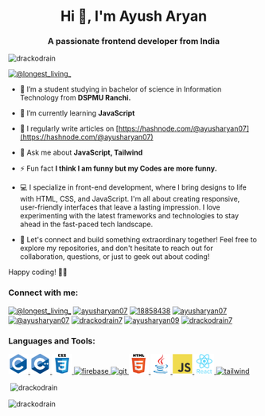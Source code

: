 <h1 align="center">Hi 👋, I'm Ayush Aryan</h1>
<h3 align="center">A passionate frontend developer from India</h3>

<p align="left"> <img src="https://komarev.com/ghpvc/?username=drackodrain&label=Profile%20views&color=0e75b6&style=flat" alt="drackodrain" /> </p>

<p align="left"> <a href="https://twitter.com/@longest_living_" target="blank"><img src="https://img.shields.io/twitter/follow/@longest_living_?logo=twitter&style=for-the-badge" alt="@longest_living_" /></a> </p>

- 🔭 I’m a student studying in bachelor of science in Information Technology from **DSPMU Ranchi.**

- 🌱 I’m currently learning **JavaScript**

- 📝 I regularly write articles on [https://hashnode.com/@ayusharyan07](https://hashnode.com/@ayusharyan07)

- 💬 Ask me about **JavaScript, Tailwind**

- ⚡ Fun fact **I think I am funny but my Codes are more funny.**

- 💻 I specialize in front-end development, where I bring designs to life with HTML, CSS, and JavaScript. I'm all about creating responsive, user-friendly interfaces that leave a lasting impression. I love experimenting with the latest frameworks and technologies to stay ahead in the fast-paced tech landscape.
  
- 🔗 Let's connect and build something extraordinary together! Feel free to explore my repositories, and don't hesitate to reach out for collaboration, questions, or just to geek out about coding!

Happy coding! 🚀✨

<h3 align="left">Connect with me:</h3>
<p align="left">
<a href="https://twitter.com/@longest_living_" target="blank"><img align="center" src="https://raw.githubusercontent.com/rahuldkjain/github-profile-readme-generator/master/src/images/icons/Social/twitter.svg" alt="@longest_living_" height="30" width="40" /></a>
<a href="https://linkedin.com/in/ayusharyan07" target="blank"><img align="center" src="https://raw.githubusercontent.com/rahuldkjain/github-profile-readme-generator/master/src/images/icons/Social/linked-in-alt.svg" alt="ayusharyan07" height="30" width="40" /></a>
<a href="https://stackoverflow.com/users/18858438" target="blank"><img align="center" src="https://raw.githubusercontent.com/rahuldkjain/github-profile-readme-generator/master/src/images/icons/Social/stack-overflow.svg" alt="18858438" height="30" width="40" /></a>
<a href="https://instagram.com/ayusharyan07" target="blank"><img align="center" src="https://raw.githubusercontent.com/rahuldkjain/github-profile-readme-generator/master/src/images/icons/Social/instagram.svg" alt="ayusharyan07" height="30" width="40" /></a>
<a href="https://hashnode.com/@ayusharyan07" target="blank"><img align="center" src="https://raw.githubusercontent.com/rahuldkjain/github-profile-readme-generator/master/src/images/icons/Social/hashnode.svg" alt="@ayusharyan07" height="30" width="40" /></a>
<a href="https://www.codechef.com/users/drackodrain7" target="blank"><img align="center" src="https://cdn.jsdelivr.net/npm/simple-icons@3.1.0/icons/codechef.svg" alt="drackodrain7" height="30" width="40" /></a>
<a href="https://codeforces.com/profile/ayusharyan09" target="blank"><img align="center" src="https://raw.githubusercontent.com/rahuldkjain/github-profile-readme-generator/master/src/images/icons/Social/codeforces.svg" alt="ayusharyan09" height="30" width="40" /></a>
<a href="https://www.leetcode.com/drackodrain7" target="blank"><img align="center" src="https://raw.githubusercontent.com/rahuldkjain/github-profile-readme-generator/master/src/images/icons/Social/leet-code.svg" alt="drackodrain7" height="30" width="40" /></a>
</p>

<h3 align="left">Languages and Tools:</h3>
<p align="left"> <a href="https://www.cprogramming.com/" target="_blank" rel="noreferrer"> <img src="https://raw.githubusercontent.com/devicons/devicon/master/icons/c/c-original.svg" alt="c" width="40" height="40"/> </a> <a href="https://www.w3schools.com/cpp/" target="_blank" rel="noreferrer"> <img src="https://raw.githubusercontent.com/devicons/devicon/master/icons/cplusplus/cplusplus-original.svg" alt="cplusplus" width="40" height="40"/> </a> <a href="https://www.w3schools.com/css/" target="_blank" rel="noreferrer"> <img src="https://raw.githubusercontent.com/devicons/devicon/master/icons/css3/css3-original-wordmark.svg" alt="css3" width="40" height="40"/> </a> <a href="https://firebase.google.com/" target="_blank" rel="noreferrer"> <img src="https://www.vectorlogo.zone/logos/firebase/firebase-icon.svg" alt="firebase" width="40" height="40"/> </a> <a href="https://git-scm.com/" target="_blank" rel="noreferrer"> <img src="https://www.vectorlogo.zone/logos/git-scm/git-scm-icon.svg" alt="git" width="40" height="40"/> </a> <a href="https://www.w3.org/html/" target="_blank" rel="noreferrer"> <img src="https://raw.githubusercontent.com/devicons/devicon/master/icons/html5/html5-original-wordmark.svg" alt="html5" width="40" height="40"/> </a> <a href="https://www.java.com" target="_blank" rel="noreferrer"> <img src="https://raw.githubusercontent.com/devicons/devicon/master/icons/java/java-original.svg" alt="java" width="40" height="40"/> </a> <a href="https://developer.mozilla.org/en-US/docs/Web/JavaScript" target="_blank" rel="noreferrer"> <img src="https://raw.githubusercontent.com/devicons/devicon/master/icons/javascript/javascript-original.svg" alt="javascript" width="40" height="40"/> </a> <a href="https://reactjs.org/" target="_blank" rel="noreferrer"> <img src="https://raw.githubusercontent.com/devicons/devicon/master/icons/react/react-original-wordmark.svg" alt="react" width="40" height="40"/> </a> <a href="https://tailwindcss.com/" target="_blank" rel="noreferrer"> <img src="https://www.vectorlogo.zone/logos/tailwindcss/tailwindcss-icon.svg" alt="tailwind" width="40" height="40"/> </a> </p>

<p>&nbsp;<img align="center" src="https://github-readme-stats.vercel.app/api?username=drackodrain&show_icons=true&locale=en" alt="drackodrain" /></p>

<p><img align="center" src="https://github-readme-streak-stats.herokuapp.com/?user=drackodrain&" alt="drackodrain" /></p>
